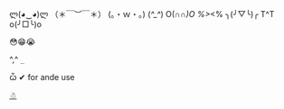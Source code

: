 ლ(◕‿◕)ლ
（＊￣︶￣＊）
(。・ｗ・。)
(*^_^*)
 O(∩_∩)O 
 %>_<% 
 ╮(╯▽╰)╭
 T^T
o(╯□╰)o

😳😁😭

^,^
`_`

ѽ
✔
for ande use

<a href="%e2%98%83">☃</a>